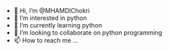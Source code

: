 - 👋 Hi, I’m @MHAMDIChokri
- 👀 I’m interested in python
- 🌱 I’m currently learning python
- 💞️ I’m looking to collaborate on python programming
- 📫 How to reach me ...

<!---
MHAMDIChokri/MHAMDIChokri is a ✨ special ✨ repository because its `README.md` (this file) appears on your GitHub profile.
You can click the Preview link to take a look at your changes.
--->
